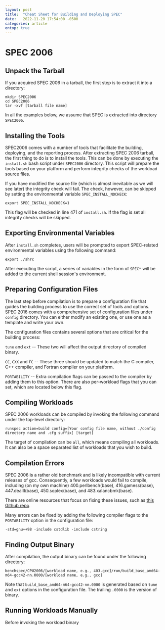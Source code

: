 ```yaml
---
layout: post
title:  "Cheat Sheet for Building and Deploying SPEC"
date:   2022-11-20 17:54:00 -0500
categories: article
ontop: true
---
```


# SPEC 2006

## Unpack the Tarball

If you acquired SPEC 2006 in a tarball, the first step is to extract it into a directory:

```
mkdir SPEC2006
cd SPEC2006
tar -xvf [tarball file name]
```

In all the examples below, we assume that SPEC is extracted into directory `SPEC2006`.

## Installing the Tools

SPEC2006 comes with a number of tools that facilitate the building, deploying, and the reporting process.
After extracting SPEC 2006 tarball, the first thing to do is to install the tools. This can be done by
executing the `install.sh` bash script under `SPEC2006` directory. This script will prepare the tools
based on your platform and perform integrity checks of the workload source files. 

If you have modified the source file (which is almost inevitable as we will see later) the integrity check will fail.
The check, however, can be skipped by setting the environmental variable `SPEC_INSTALL_NOCHECK`:

```
export SPEC_INSTALL_NOCHECK=1 
```

This flag will be checked in line 471 of `install.sh`. If the flag is set all integrity checks will be skipped.

## Exporting Environmental Variables

After `install.sh` completes, users will be prompted to export SPEC-related environmental variables using 
the following command:

```
export ./shrc
```

After executing the script, a series of variables in the form of `SPEC*` will be added to the current shell
session's environment.

## Preparing Configuration Files

The last step before compilation is to prepare a configuration file that guides the building process to 
use the correct set of tools and options. SPEC 2016 comes with a comprehensive set of configuration files
under `config` directory. You can either modify an existing one, or use one as a template and write your own.

The configuration files contains several options that are critical for the building process:

`tune` and `ext` -- These two will affect the output directory of compiled binary.

`CC`, `CXX` and `FC` -- These three should be updated to match the C compiler, C++ compiler, and Fortran
compiler on your platform.

`PORTABILITY` -- Extra compilation flags can be passed to the compiler by adding them to this option. There
are also per-workload flags that you can set, which are located below this flag.

## Compiling Workloads

SPEC 2006 workloads can be compiled by invoking the following command under the top-level directory:

```
runspec action=build config=[Your config file name, without ./config directory name and .cfg suffix] [target]
```

The target of compilation can be `all`, which means compiling all workloads. It can also be a space separated 
list of workloads that you wish to build.

## Compilation Errors

SPEC 2006 is a rather old benchmark and is likely incompatible with current releases of gcc.
Consequently, a few workloads would fail to compile, including (on my own machine) 
400.perlbench(base), 416.gamess(base), 447.dealII(base), 450.soplex(base), and 483.xalancbmk(base).

There are online resources that focus on fixing these issues, such as 
[this Github repo](https://github.com/mollybuild/RISCV-Measurement/blob/master/Install-CPU2006-on-unmatched.md).

Many errors can be fixed by adding the following compiler flags to the `PORTABILITY` option in the configuration file:

```
-std=gnu++98 -include cstdlib -include cstring
```

## Finding Output Binary

After compilation, the output binary can be found under the following directory:

```
benchspec/CPU2006/[workload name, e.g., 403.gcc]/run/build_base_amd64-m64-gcc42-nn.0000/[workload name, e.g., gcc]
```

Note that `build_base_amd64-m64-gcc42-nn.0000` is generated based on `tune` and `ext` options in the configuration
file. The trailing `.0000` is the version of binary.

## Running Workloads Manually

Before invoking the workload binary